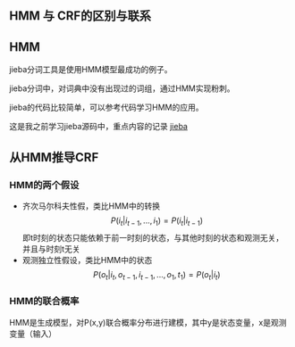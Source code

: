## HMM 与 CRF的区别与联系

## HMM 

jieba分词工具是使用HMM模型最成功的例子。 

jieba分词中，对词典中没有出现过的词组，通过HMM实现粉刺。

jieba的代码比较简单，可以参考代码学习HMM的应用。

这是我之前学习jieba源码中，重点内容的记录 [jieba](!./jieba.md)

## 从HMM推导CRF

### HMM的两个假设
 - 齐次马尔科夫性假，类比HMM中的转换
    $$ P(i_{t}|i_{t-1},...,i_{1}) = P(i_{t}|i_{t-1}) $$
    即t时刻的状态只能依赖于前一时刻的状态，与其他时刻的状态和观测无关，并且与时刻t无关
 - 观测独立性假设，类比HMM中的状态
    $$ P(o_{t}|i_{t}, o_{t-1}, i_{t-1},...,o_{1},t_{1}) = P(o_{t}|i_{t}) $$

### HMM的联合概率

HMM是生成模型，对P(x,y)联合概率分布进行建模，其中y是状态变量，x是观测变量（输入）

